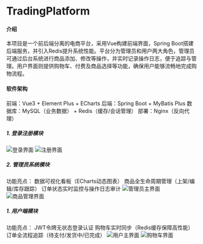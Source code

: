 # TradingPlatform

#### 介绍
本项目是一个前后端分离的电商平台，采用Vue构建前端界面，Spring Boot搭建后端服务，并引入Redis提升系统性能。平台分为管理员和用户两大角色，管理员可通过后台系统进行商品添加、修改等操作，并实时记录操作日志，便于追踪与管理。用户界面则提供购物车、付费及商品选择等功能，确保用户能够流畅地完成购物流程。

#### 软件架构
前端：Vue3 + Element Plus + ECharts
后端：Spring Boot + MyBatis Plus
数据库：MySQL（业务数据） + Redis（缓存/会话管理）
部署：Nginx（反向代理）
##### 1. 登录注册模块
![登录界面](https://foruda.gitee.com/images/1746714257470111210/11494835_13265925.png "屏幕截图 2025-05-08 222119.png")
![注册界面](https://foruda.gitee.com/images/1746714275444715821/e9a0aec9_13265925.png "屏幕截图 2025-05-08 222131.png")

##### 2. 管理员系统模块
功能亮点：
数据可视化看板（ECharts动态图表）
商品全生命周期管理（上架/编辑/库存跟踪）
订单状态实时监控与操作日志审计
![管理员主界面](https://foruda.gitee.com/images/1746713931891703264/fc675545_13265925.png "屏幕截图 2025-05-07 220715.png")
![商品管理界面](https://foruda.gitee.com/images/1746713976108412307/7c9109c8_13265925.png "屏幕截图 2025-05-08 214058.png")

##### 1. 用户端模块
功能亮点：
JWT令牌无状态登录认证
购物车实时同步（Redis缓存保障高性能）
订单全流程追踪（待支付/发货中/已完成）
![用户主界面](https://foruda.gitee.com/images/1746714128202524158/d69271b4_13265925.png "屏幕截图 2025-05-08 222148.png")
![购物车界面](https://foruda.gitee.com/images/1746714175616198846/9bf17a65_13265925.png "屏幕截图 2025-05-07 221050.png")

